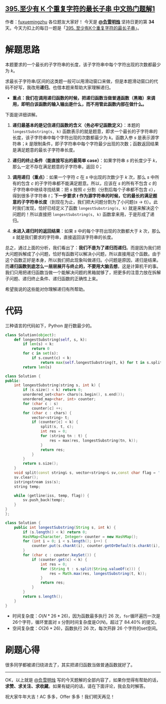 ## [395.至少有 K 个重复字符的最长子串 中文热门题解1](https://leetcode.cn/problems/longest-substring-with-at-least-k-repeating-characters/solutions/100000/jie-ben-ti-bang-zhu-da-jia-li-jie-di-gui-obla)

作者：[fuxuemingzhu](https://leetcode.cn/u/fuxuemingzhu)
各位题友大家好！ 今天是 **[@负雪明烛](/u/fuxuemingzhu/)** 坚持日更的第 **34** 天。今天力扣上的每日一题是「[395. 至少有K个重复字符的最长子串](https://leetcode-cn.com/problems/longest-substring-with-at-least-k-repeating-characters/)」。


# 解题思路

本题要求的一个最长的子字符串的长度，该子字符串中每个字符出现的次数都最少为 $k$。


求最长子字符串/区间的这类题一般可以用滑动窗口来做，但是本题滑动窗口的代码不好写，我改用**递归**。也借本题来帮助大家理解递归。


- **重点：我们在调用递归函数的时候，把递归函数当做普通函数（黑箱）来调用，即明白该函数的输入输出是什么，而不用管此函数内部在做什么。**

下面是详细讲解。

1. **递归最基本的是记住递归函数的含义（务必牢记函数定义）**：本题的 `longestSubstring(s, k)` 函数表示的就是题意，即求一个最长的子字符串的长度，该子字符串中每个字符出现的次数都最少为 $k$。函数入参 $s$ 是表示源字符串；$k$ 是限制条件，即子字符串中每个字符最少出现的次数；函数返回结果是满足题意的最长子字符串长度。


2. **递归的终止条件（能直接写出的最简单 case）**：如果字符串 $s$ 的长度少于 $k$，那么一定不存在满足题意的子字符串，返回 0；


3. **调用递归（重点）**：如果一个字符 $c$ 在 $s$ 中出现的次数少于 $k$ 次，那么 $s$ 中所有的包含 $c$ 的子字符串都不能满足题意。所以，应该在 $s$  的所有不包含 $c$ 的子字符串中继续寻找结果：把 $s$ 按照 $c$ 分割（分割后每个子串都不包含 $c$），得到很多子字符串 $t$；**下一步要求 $t$ 作为源字符串的时候，它的最长的满足题意的子字符串长度**（到现在为止，我们把大问题分割为了小问题($s$ → $t$)）。此时我们发现，恰好已经定义了函数 `longestSubstring(s, k)` 就是来解决这个问题的！所以直接把 `longestSubstring(s, k)` 函数拿来用，于是形成了递归。


4. **未进入递归时的返回结果**：如果 $s$ 中的每个字符出现的次数都大于 $k$ 次，那么 $s$ 就是我们要求的字符串，直接返回该字符串的长度。

总之，通过上面的分析，我们看出了：**我们不是为了递归而递归**。而是因为我们把大问题拆解成了小问题，恰好有函数可以解决小问题，所以直接用这个函数。由于这个函数正好是本身，所以我们把此现象叫做递归。小问题是原因，递归是结果。而**递归函数到底怎么一层层展开与终止的，不要用大脑去想**，这是计算机干的事。我们只用把递归函数当做一个能解决问题的黑箱就够了，把更多的注意力放在拆解子问题、递归终止条件、递归函数的正确性上来。

希望我说的这些能对你理解递归有所帮助。

# 代码

三种语言的代码如下，Python 是行数最少的。

```Python []
class Solution(object):
    def longestSubstring(self, s, k):
        if len(s) < k:
            return 0
        for c in set(s):
            if s.count(c) < k:
                return max(self.longestSubstring(t, k) for t in s.split(c))
        return len(s)
```

```C++ []
class Solution {
public:
    int longestSubstring(string s, int k) {
        if (s.size() < k) return 0;
        unordered_set<char> chars(s.begin(), s.end());
        unordered_map<char, int> counter;
        for (char c : s) 
            counter[c] ++;
        for (char c : chars) {
            vector<string> t; 
            if (counter[c] < k) {
                split(s, t, c);
                int res = 0;
                for (string tn : t) {
                    res = max(res, longestSubstring(tn, k));
                }
                return res;
            }
        }
        return s.size();
    }
    void split(const string& s, vector<string>& sv,const char flag = ' ') {
    sv.clear();
    istringstream iss(s);
    string temp;

    while (getline(iss, temp, flag)) {
        sv.push_back(temp);
    }
}
};
```

```Java []
class Solution {
    public int longestSubstring(String s, int k) {
        if (s.length() < k) return 0;
        HashMap<Character, Integer> counter = new HashMap();
        for (int i = 0; i < s.length(); i++) {
            counter.put(s.charAt(i), counter.getOrDefault(s.charAt(i), 0) + 1);
        }
        for (char c : counter.keySet()) {
            if (counter.get(c) < k) {
                int res = 0;
                for (String t : s.split(String.valueOf(c))) {
                    res = Math.max(res, longestSubstring(t, k));
                }
                return res;
            }
        }
        return s.length();
    }
}
```


- 时间复杂度：$O(N * 26 * 26)$，因为函数最多执行 26 次，`for`循环遍历一次是26个字符，循环里面对 $s$ 分割时间复杂度是$O(N)$。超过了 84.40% 的提交。
- 空间复杂度：$O(26 * 26)$，函数执行 26 次，每次开辟 26 个字符的set空间。

# 刷题心得


很多同学都被递归绕进去了，其实把递归函数当做普通函数就好了。


-----


OK，以上就是 [@负雪明烛](https://leetcode-cn.com/u/fuxuemingzhu/) 写的今天题解的全部内容了，如果你觉得有帮助的话，**求赞、求关注、求收藏**。如果有疑问的话，请在下面评论，我会及时解答。


祝大家牛年大吉！AC 多多，Offer 多多！我们明天再见！